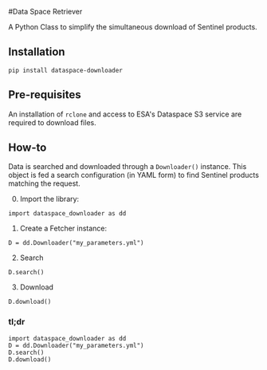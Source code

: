 #Data Space Retriever

A Python Class to simplify the simultaneous download of Sentinel products.

## Installation
```
pip install dataspace-downloader
```

## Pre-requisites
An installation of `rclone` and access to ESA's Dataspace S3 service are required to download files.

## How-to
Data is searched and downloaded through a `Downloader()` instance. This object is fed a search configuration (in YAML form) to find Sentinel products matching the request.

0. Import the library:
```
import dataspace_downloader as dd
```

1. Create a Fetcher instance:

```
D = dd.Downloader("my_parameters.yml")
```

2. Search
```
D.search()
```

3. Download
```
D.download()
```

### tl;dr
```
import dataspace_downloader as dd
D = dd.Downloader("my_parameters.yml")
D.search()
D.download()
```